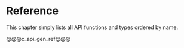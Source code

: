 # Reference

This chapter simply lists all API functions and types ordered by name.

@@@c_api_gen_ref@@@

